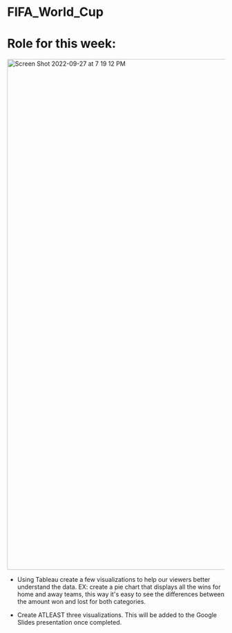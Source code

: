 # FIFA_World_Cup

# Role for this week: 
<img width="1181" alt="Screen Shot 2022-09-27 at 7 19 12 PM" src="https://user-images.githubusercontent.com/104043438/192665756-be5ab791-4120-4cdd-bf06-d44b5d5eeced.png">

- Using Tableau create a few visualizations to help our viewers better understand the data. EX: create a pie chart that displays all the wins for home and away teams, this way it's easy to see the differences between the amount won and lost for both categories.

- Create ATLEAST three visualizations. This will be added to the Google Slides presentation once completed.  
